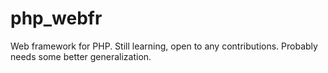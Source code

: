 php_webfr
=========

Web framework for PHP. Still learning, open to any contributions. Probably needs some better generalization.
